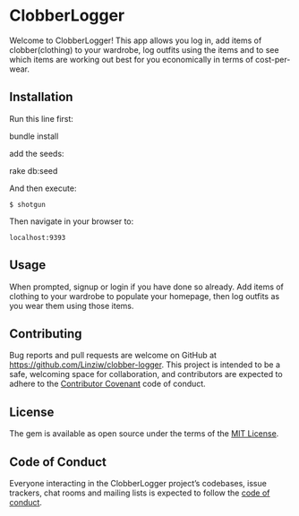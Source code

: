 
# ClobberLogger

Welcome to ClobberLogger! This app allows you log in, add items of clobber(clothing) to your wardrobe, log outfits using the items and to see which items are working out best for you economically in terms of cost-per-wear.

## Installation

Run this line first:

bundle install
 
 add the seeds:
 
 rake db:seed

And then execute:

    $ shotgun

Then navigate in your browser to:

    localhost:9393

## Usage

When prompted, signup or login if you have done so already. Add items of clothing to your wardrobe to populate your homepage, then log outfits as you wear them using those items. 





## Contributing

Bug reports and pull requests are welcome on GitHub at https://github.com/Linziw/clobber-logger. This project is intended to be a safe, welcoming space for collaboration, and contributors are expected to adhere to the [Contributor Covenant](http://contributor-covenant.org) code of conduct.

## License

The gem is available as open source under the terms of the [MIT License](https://opensource.org/licenses/MIT).

## Code of Conduct

Everyone interacting in the ClobberLogger project’s codebases, issue trackers, chat rooms and mailing lists is expected to follow the [code of conduct](https://github.com/Linziw/clobber-logger/blob/master/CODE_OF_CONDUCT.md).
